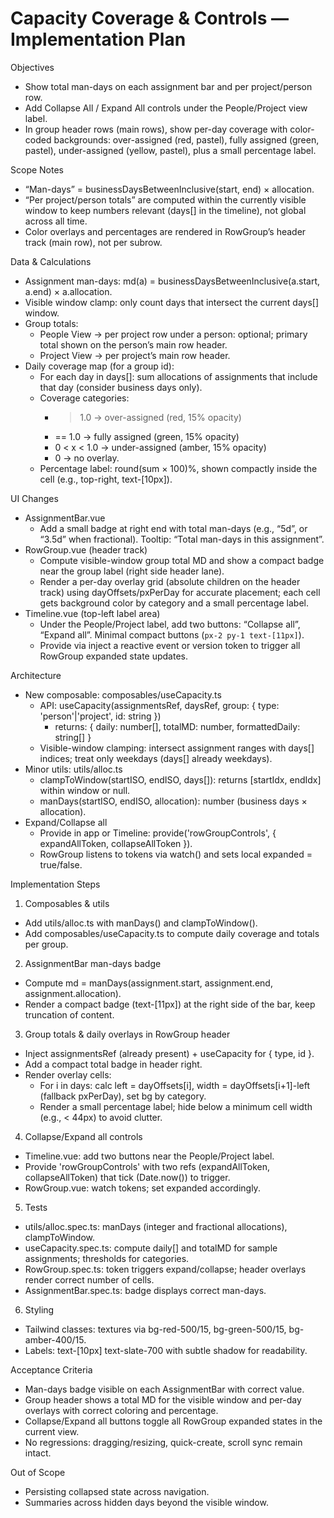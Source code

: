 # Capacity Coverage & Controls — Implementation Plan

Objectives
- Show total man-days on each assignment bar and per project/person row.
- Add Collapse All / Expand All controls under the People/Project view label.
- In group header rows (main rows), show per-day coverage with color-coded backgrounds: over-assigned (red, pastel), fully assigned (green, pastel), under-assigned (yellow, pastel), plus a small percentage label.

Scope Notes
- “Man-days” = businessDaysBetweenInclusive(start, end) × allocation.
- “Per project/person totals” are computed within the currently visible window to keep numbers relevant (days[] in the timeline), not global across all time.
- Color overlays and percentages are rendered in RowGroup’s header track (main row), not per subrow.

Data & Calculations
- Assignment man-days: md(a) = businessDaysBetweenInclusive(a.start, a.end) × a.allocation.
- Visible window clamp: only count days that intersect the current days[] window.
- Group totals:
  - People View → per project row under a person: optional; primary total shown on the person’s main row header.
  - Project View → per project’s main row header.
- Daily coverage map (for a group id):
  - For each day in days[]: sum allocations of assignments that include that day (consider business days only).
  - Coverage categories:
    - > 1.0 → over-assigned (red, 15% opacity)
    - == 1.0 → fully assigned (green, 15% opacity)
    - 0 < x < 1.0 → under-assigned (amber, 15% opacity)
    - 0 → no overlay.
  - Percentage label: round(sum × 100)%, shown compactly inside the cell (e.g., top-right, text-[10px]).

UI Changes
- AssignmentBar.vue
  - Add a small badge at right end with total man-days (e.g., “5d”, or “3.5d” when fractional). Tooltip: “Total man-days in this assignment”.
- RowGroup.vue (header track)
  - Compute visible-window group total MD and show a compact badge near the group label (right side header lane).
  - Render a per-day overlay grid (absolute children on the header track) using dayOffsets/pxPerDay for accurate placement; each cell gets background color by category and a small percentage label.
- Timeline.vue (top-left label area)
  - Under the People/Project label, add two buttons: “Collapse all”, “Expand all”. Minimal compact buttons (`px-2 py-1 text-[11px]`).
  - Provide via inject a reactive event or version token to trigger all RowGroup expanded state updates.

Architecture
- New composable: composables/useCapacity.ts
  - API: useCapacity(assignmentsRef, daysRef, group: { type: 'person'|'project', id: string })
    - returns: { daily: number[], totalMD: number, formattedDaily: string[] }
  - Visible-window clamping: intersect assignment ranges with days[] indices; treat only weekdays (days[] already weekdays).
- Minor utils: utils/alloc.ts
  - clampToWindow(startISO, endISO, days[]): returns [startIdx, endIdx] within window or null.
  - manDays(startISO, endISO, allocation): number (business days × allocation).
- Expand/Collapse all
  - Provide in app or Timeline: provide('rowGroupControls', { expandAllToken, collapseAllToken }).
  - RowGroup listens to tokens via watch() and sets local expanded = true/false.

Implementation Steps
1) Composables & utils
- Add utils/alloc.ts with manDays() and clampToWindow().
- Add composables/useCapacity.ts to compute daily coverage and totals per group.

2) AssignmentBar man-days badge
- Compute md = manDays(assignment.start, assignment.end, assignment.allocation).
- Render a compact badge (text-[11px]) at the right side of the bar, keep truncation of content.

3) Group totals & daily overlays in RowGroup header
- Inject assignmentsRef (already present) + useCapacity for { type, id }.
- Add a compact total badge in header right.
- Render overlay cells:
  - For i in days: calc left = dayOffsets[i], width = dayOffsets[i+1]-left (fallback pxPerDay), set bg by category.
  - Render a small percentage label; hide below a minimum cell width (e.g., < 44px) to avoid clutter.

4) Collapse/Expand all controls
- Timeline.vue: add two buttons near the People/Project label.
- Provide 'rowGroupControls' with two refs (expandAllToken, collapseAllToken) that tick (Date.now()) to trigger.
- RowGroup.vue: watch tokens; set expanded accordingly.

5) Tests
- utils/alloc.spec.ts: manDays (integer and fractional allocations), clampToWindow.
- useCapacity.spec.ts: compute daily[] and totalMD for sample assignments; thresholds for categories.
- RowGroup.spec.ts: token triggers expand/collapse; header overlays render correct number of cells.
- AssignmentBar.spec.ts: badge displays correct man-days.

6) Styling
- Tailwind classes: textures via bg-red-500/15, bg-green-500/15, bg-amber-400/15.
- Labels: text-[10px] text-slate-700 with subtle shadow for readability.

Acceptance Criteria
- Man-days badge visible on each AssignmentBar with correct value.
- Group header shows a total MD for the visible window and per-day overlays with correct coloring and percentage.
- Collapse/Expand all buttons toggle all RowGroup expanded states in the current view.
- No regressions: dragging/resizing, quick-create, scroll sync remain intact.

Out of Scope
- Persisting collapsed state across navigation.
- Summaries across hidden days beyond the visible window.

